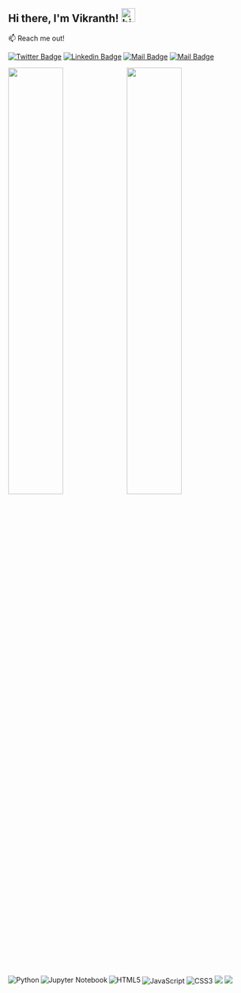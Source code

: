 ## Hi there, I'm Vikranth! <img src="https://user-images.githubusercontent.com/1303154/88677602-1635ba80-d120-11ea-84d8-d263ba5fc3c0.gif" width="28px" height="28px" alt="hi"/>

:mailbox: Reach me out!

[![Twitter Badge](https://img.shields.io/badge/-@VikranthBandaru-1ca0f1?style=flat&labelColor=1ca0f1&logo=twitter&logoColor=white&link=https://twitter.com/BandaruVikranth)](https://twitter.com/BandaruVikranth) 
[![Linkedin Badge](https://img.shields.io/badge/-vikranthbandaru-0e76a8?style=flat&labelColor=0e76a8&logo=linkedin&logoColor=white)](https://www.linkedin.com/in/vikranth-bandaru-b55b8118b/) [![Mail Badge](https://img.shields.io/badge/-@vikranthbandaru-e84393?style=flat&labelColor=e84393&logo=instagram&logoColor=white)](https://instagram.com/vikranthbandaru) [![Mail Badge](https://img.shields.io/badge/-bandaruvikranth-c0392b?style=flat&labelColor=c0392b&logo=gmail&logoColor=white)](mailto:bandaruvikranth@gmail.com)


<!--
**vikranthbandaru/vikranthbandaru** is a ✨ _special_ ✨ repository because its `README.md` (this file) appears on your GitHub profile.

Here are some ideas to get you started:

- 🔭 I’m currently working on ...
- 🌱 I’m currently learning ...
- 👯 I’m looking to collaborate on ...
- 🤔 I’m looking for help with ...
- 💬 Ask me about ...
- 📫 How to reach me: ...
- 😄 Pronouns: ...
- ⚡ Fun fact: ...
-->
<img align="left" width="47%" src="https://github-readme-stats.vercel.app/api?username=vikranthbandaru&&show_icons=true&title_color=ffffff&icon_color=bb2acf&text_color=daf7dc&bg_color=151515" />
<img align="left" width="47%" src="https://github-readme-stats.vercel.app/api/top-langs/?username=vikranthbandaru&layout=compact" />
<img align="left" alt="Python" src="https://img.shields.io/badge/python-3670A0?style=for-the-badge&logo=python&logoColor=ffdd54"/>
<img align="left" alt="Jupyter Notebook" src="https://img.shields.io/badge/jupyter-%23FA0F00.svg?style=for-the-badge&logo=jupyter&logoColor=white"/>
<img alt="JavaScript" src="https://img.shields.io/badge/javascript-%23323330.svg?style=for-the-badge&logo=javascript&logoColor=%23F7DF1E"/>
<img align="left" alt="HTML5" src="https://img.shields.io/badge/html5-%23E34F26.svg?style=for-the-badge&logo=html5&logoColor=white"/>
<img alt="CSS3" src="https://img.shields.io/badge/css3-%231572B6.svg?style=for-the-badge&logo=css3&logoColor=white"/>
<img src="https://visitor-badge.glitch.me/badge?page_id=vikranthbandaru.vikranthbandaru"/>
<img src="https://activity-graph.herokuapp.com/graph?username=vikranthbandaru&theme=react-dark)](https://github.com/vikranthbandaru/github-readme-activity-graph"/>

